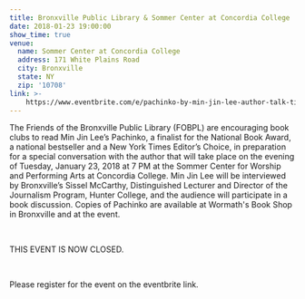 ```yaml
---
title: Bronxville Public Library & Sommer Center at Concordia College
date: 2018-01-23 19:00:00
show_time: true
venue:
  name: Sommer Center at Concordia College
  address: 171 White Plains Road
  city: Bronxville
  state: NY
  zip: '10708'
link: >-
    https://www.eventbrite.com/e/pachinko-by-min-jin-lee-author-talk-tickets-40805054015
---
```



The Friends of the Bronxville Public Library (FOBPL) are encouraging book clubs to read Min Jin Lee’s Pachinko, a finalist for the National Book Award, a national bestseller and a New York Times Editor’s Choice, in preparation for a special conversation with the author that will take place on the evening of Tuesday, January 23, 2018 at 7 PM at the Sommer Center for Worship and Performing Arts at Concordia College. Min Jin Lee will be interviewed by Bronxville’s Sissel McCarthy, Distinguished Lecturer and Director of the Journalism Program, Hunter College, and the audience will participate in a book discussion. Copies of Pachinko are available at Wormath's Book Shop in Bronxville and at the event.

&nbsp;

THIS EVENT IS NOW CLOSED.&nbsp;

&nbsp;

Please register for the event on the eventbrite link.&nbsp;
